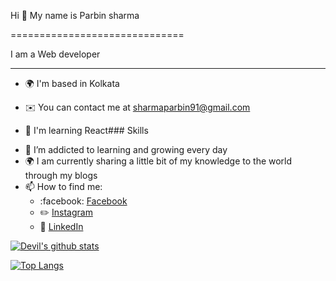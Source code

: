 Hi 👋 My name is Parbin sharma

==============================

I am a Web developer

--------------------

*   🌍  I'm based in Kolkata

*   ✉️  You can contact me at [sharmaparbin91@gmail.com](mailto:sharmaparbin91@gmail.com)

*   🧠  I'm learning React### Skills<p align="left">


                                

- 🌱 I’m addicted to learning and growing every day
- :earth_africa: I am currently sharing a little bit of my knowledge to the world through my blogs
- 📫 How to find me: 
  - :facebook: [Facebook](https://www.facebook.com/parbin.sharma.737448)
  - :pencil2: [Instagram](https://www.instagram.com/parbin.ig/)
  - :office: [LinkedIn](https://www.linkedin.com/in/parbin-sharma-975487228)

[![Devil's github stats](https://github-readme-stats.vercel.app/api?username=devil-ff&count_private=true&show_icons=true&theme=radical&hide_rank=false)](https://github.com/anuraghazra/github-readme-stats)

  
  [![Top Langs](https://github-readme-stats.vercel.app/api/top-langs/?username=devil-ff)](https://github.com/anuraghazra/github-readme-stats)

